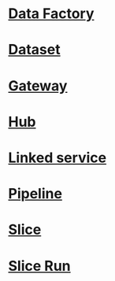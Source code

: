 # [Data Factory](data-factory-data-factory.md)
# [Dataset](data-factory-dataset.md)
# [Gateway](data-factory-gateway.md)
# [Hub](data-factory-hub.md)
# [Linked service](data-factory-linked-service.md)
# [Pipeline](data-factory-pipeline.md)
# [Slice](data-factory-slice.md)
# [Slice Run](data-factory-slice-run.md)

